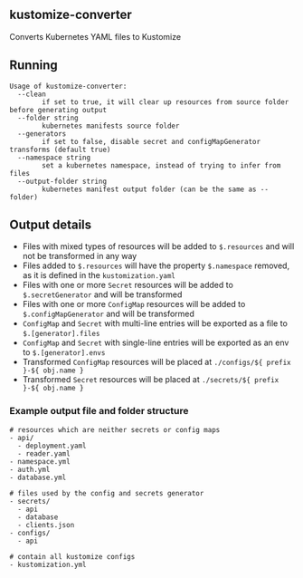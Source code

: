 ## kustomize-converter

Converts Kubernetes YAML files to Kustomize

## Running

```
Usage of kustomize-converter:
  --clean
        if set to true, it will clear up resources from source folder before generating output
  --folder string
        kubernetes manifests source folder
  --generators
        if set to false, disable secret and configMapGenerator transforms (default true)
  --namespace string
        set a kubernetes namespace, instead of trying to infer from files
  --output-folder string
        kubernetes manifest output folder (can be the same as --folder)
```

## Output details

- Files with mixed types of resources will be added to `$.resources` and will not be transformed in any way
- Files added to `$.resources` will have the property `$.namespace` removed, as it is defined in the `kustomization.yaml`
- Files with one or more `Secret` resources will be added to `$.secretGenerator` and will be transformed
- Files with one or more `ConfigMap` resources will be added to `$.configMapGenerator` and will be transformed
- `ConfigMap` and `Secret` with multi-line entries will be exported as a file to `$.[generator].files`
- `ConfigMap` and `Secret` with single-line entries will be exported as an env to `$.[generator].envs`
- Transformed `ConfigMap` resources will be placed at `./configs/${ prefix }-${ obj.name }`
- Transformed `Secret` resources will be placed at `./secrets/${ prefix }-${ obj.name }`

### Example output file and folder structure

```
# resources which are neither secrets or config maps
- api/
  - deployment.yaml
  - reader.yaml
- namespace.yml 
- auth.yml 
- database.yml 

# files used by the config and secrets generator
- secrets/
  - api
  - database
  - clients.json
- configs/
  - api

# contain all kustomize configs
- kustomization.yml
```
